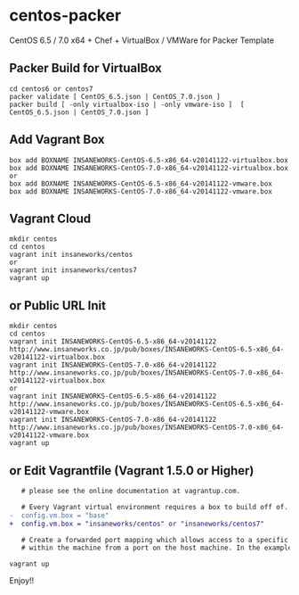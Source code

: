 centos-packer
=============

CentOS 6.5 / 7.0 x64 + Chef + VirtualBox / VMWare for Packer Template

## Packer Build for VirtualBox

```
cd centos6 or centos7
packer validate [ CentOS_6.5.json | CentOS_7.0.json ]
packer build [ -only virtualbox-iso | -only vmware-iso ]  [ CentOS_6.5.json | CentOS_7.0.json ]
```

## Add Vagrant Box

```
box add BOXNAME INSANEWORKS-CentOS-6.5-x86_64-v20141122-virtualbox.box
box add BOXNAME INSANEWORKS-CentOS-7.0-x86_64-v20141122-virtualbox.box
or
box add BOXNAME INSANEWORKS-CentOS-6.5-x86_64-v20141122-vmware.box
box add BOXNAME INSANEWORKS-CentOS-7.0-x86_64-v20141122-vmware.box
```

## Vagrant Cloud

```
mkdir centos
cd centos
vagrant init insaneworks/centos
or
vagrant init insaneworks/centos7
vagrant up
```


## or Public URL Init

```
mkdir centos
cd centos
vagrant init INSANEWORKS-CentOS-6.5-x86_64-v20141122 http://www.insaneworks.co.jp/pub/boxes/INSANEWORKS-CentOS-6.5-x86_64-v20141122-virtualbox.box
vagrant init INSANEWORKS-CentOS-7.0-x86_64-v20141122 http://www.insaneworks.co.jp/pub/boxes/INSANEWORKS-CentOS-7.0-x86_64-v20141122-virtualbox.box
or
vagrant init INSANEWORKS-CentOS-6.5-x86_64-v20141122 http://www.insaneworks.co.jp/pub/boxes/INSANEWORKS-CentOS-6.5-x86_64-v20141122-vmware.box
vagrant init INSANEWORKS-CentOS-7.0-x86_64-v20141122 http://www.insaneworks.co.jp/pub/boxes/INSANEWORKS-CentOS-7.0-x86_64-v20141122-vmware.box
vagrant up
```

## or Edit Vagrantfile (Vagrant 1.5.0 or Higher)

```diff
   # please see the online documentation at vagrantup.com.

   # Every Vagrant virtual environment requires a box to build off of.
-  config.vm.box = "base"
+  config.vm.box = "insaneworks/centos" or "insaneworks/centos7"

   # Create a forwarded port mapping which allows access to a specific port
   # within the machine from a port on the host machine. In the example below,
```

```
vagrant up
```

Enjoy!!
